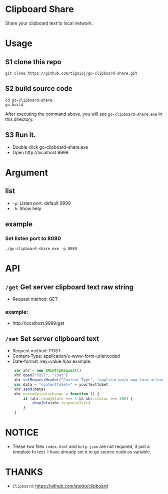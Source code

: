 # Clipboard Share
Share your clipboard text to local network.

# Usage
## S1 clone this repo
```shell script
git clone https://github.com/tignioj/go-clipboard-share.git
```
## S2 build source code
```shell script
cd go-clipboard-share
go build
```
After executing the command above, you will see `go-clipboard-share.exe` in this directory.
## S3 Run it.
- Double click go-clipboard-share.exe
- Open http://localhost:9999

# Argument
## list
- `-p`: Listen port. default 9999
- `-h`: Show help
## example
### Set listen port to 8080
```shell script
./go-clipboard-share.exe -p 8080
```

# API
## `/get` Get server clipboard text raw string
- Request method: GET
### example: 
- http://localhost:9999/get

## `/set` Set server clipboard text
- Request method: POST
- Content-Type: application/x-www-form-urlencoded 
- Date-format: key=value
Ajax example: 
```javascript
    var xhr = new XMLHttpRequest()
    xhr.open("POST", "/set")
    xhr.setRequestHeader("Content-Type", "application/x-www-form-urlencoded");
    var data = "contentToSet=" + yourTextToSet
    xhr.send(data)
    xhr.onreadystatechange = function () {
        if (xhr.readyState === 4 && xhr.status === 200) {
            showInfo(xhr.responseText)
        }
    }
```


# NOTICE
 - These two files `index.html` and `help.json`  are not required, it just a template fo test. I have already set it to go source code as variable.
 
 # THANKS
 - `Clipboard`: https://github.com/atotto/clipboard